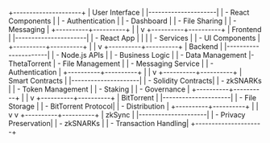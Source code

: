 +---------------------+
|     User Interface  |
|---------------------|
| - React Components  |
| - Authentication    |
| - Dashboard         |
| - File Sharing      |
| - Messaging         |
+----------+----------+
           |
           |
           v
+----------+----------+
|      Frontend        |
|----------------------|
| - React App          |
|  |
| - Services           |
| - UI Components      |
+----------+----------+
           |
           |
           v
+----------+----------+
|      Backend         |
|----------------------|
| - Node.js APIs       |
| - Business Logic     |
| - Data Management
|- ThetaTorrent
| - File Management    |
| - Messaging Service  |
| - Authentication     |
+----------+----------+
           |
           |
           v
+----------+----------+
|  Smart Contracts    |
|---------------------|
| - Solidity Contracts|
| - zkSNARKs          |
| - Token Management  |
| - Staking           |
| - Governance        |
+----------+----------+
           |
           |
           v
+----------+----------+
|   BitTorrent        |
|---------------------|
| - File Storage      |
| - BitTorrent Protocol|
| - Distribution      |
+----------+----------+
           |
           |
           v
           v
+----------+----------+
|     zkSync          |
|---------------------|
| - Privacy Preservation|
| - zkSNARKs          |
| - Transaction Handling|
+---------------------+
